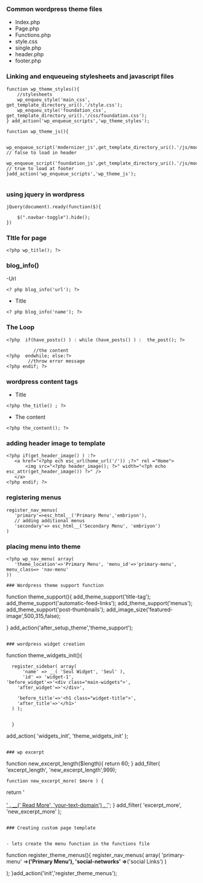 ### Common wordpress theme  files 

- Index.php 
- Page.php 
- Functions.php
- style.css 
- single.php 
- header.php 
- footer.php 

### Linking and enqueueing stylesheets and javascript files 

```
function wp_theme_styles(){
	//stylesheets
	wp_enqueu_style('main_css', get_template_directory_uri().'/style.css');
	wp_enqueu_style('foundation_css', get_template_directory_uri().'/css/foundation.css');
} add_action('wp_enqueue_scripts','wp_theme_styles');

function wp_theme_js(){
	
	wp_enqueue_script('modernizer_js',get_template_directory_uri().'/js/modernizer.js','','',false); // false to load in header
	wp_enqueue_script('foundation_js',get_template_directory_uri().'/js/modernizer.js',array('jquery'),'',true); // true to load at footer
}add_action('wp_enqueue_scripts','wp_theme_js');


```

### using jquery in wordpress 

```
jQuery(document).ready(function($){
	
	$(".navbar-toggle").hide();
})
```

### TItle for page 

```
<?php wp_title(); ?>
```

### blog_info()

-Url 

```
<? php blog_info('url'); ?>
```

- Title 
```
<? php blog_info('name'); ?>
```

### The Loop 

```
<?php  if(have_posts() ) : while (have_posts() ) :  the_post(); ?>

		  //the content
<?php  endwhile; else:?>
        //throw error message
<?php endif; ?>

```

### wordpress content tags 

- Title 
```
<?php the_title() ; ?>
```

- The content 

``` 
<?php the_content(); ?>
```
### adding header image to template
 ```
 <?php if(get_header_image() ) :?>
 	<a href="<?php ech esc_url(home_url('/')) ;?>" rel ="Home">
		<img src="<?php header_image(); ?>" width="<?ph echo esc_attr(get_header_image()) ?>" />	
 	</a>
 <?php endif; ?>
 ```

 ### registering menus
 ```
 register_nav_menus(
	'primary'=>esc_html__('Primary Menu','embriyon'),
	// adding additional menus
	'secondary'=> esc_html__('Secondary Menu', 'embriyon')
 )
 ```

 ### placing menu into theme
 ```
 <?php wp_nav_menu( array(
	'theme_location'=>'Primary Menu', 'menu_id'=>'primary-menu', menu_class=> 'nav-menu'
 )) 

 ### Wordpress theme support function 

 ```
 function theme_support(){
		add_theme_support('title-tag');
		add_theme_support('automatic-feed-links');
		add_theme_support('menus');
    add_theme_support('post-thumbnails');
  add_image_size('featured-image',500,315,false);

} add_action('after_setup_theme','theme_support');

```

### wordpress widget creation

```
function theme_widgets_init(){

      register_sidebar( array(
          'name' => __( 'Seul Widget', 'Seul' ),
          'id' => 'widget-1',
    'before_widget'=>'<div class="main-widgets">',
        'after_widget'=>'</div>',

        'before_title'=>'<h1 class="widget-title">',
        'after_title'=>'</h1>'
      ) );


      }

  add_action( 'widgets_init', 'theme_widgets_init' );

  ```

  ### wp excerpt 

  ```
  function new_excerpt_length($length){
  return 60;
}
add_filter( 'excerpt_length', 'new_excerpt_length',999);

    function new_excerpt_more( $more ) {
  return '<br><br> <a class="read-more" href="'. get_permalink( get_the_ID() ) . '">' . __(' <span class="fa fa-arrow-circle-right"></span> Read More', 'your-text-domain') . '</a>';
}
add_filter( 'excerpt_more', 'new_excerpt_more' );

```

### Creating custom page template

```
<?php 
/*
Template Name: Left Sidebar 

*/
```
### Wordpress navigation 

wp_nav_menu()

- Add theme support for menus in function.php
```
add_theme_support('menus');
``

- now calling the navigation in the location we want 
```
<?php wp_nav_menu($args); ?>

```

- lets create the menu function in the functions file 

```
function register_theme_menus(){
  register_nav_menus(
  array(
     'primary-menu' =>__('Primary Menu'),
     'social-networks' =>__('social Links')
  )

  );
}add_action('init','register_theme_menus');
```